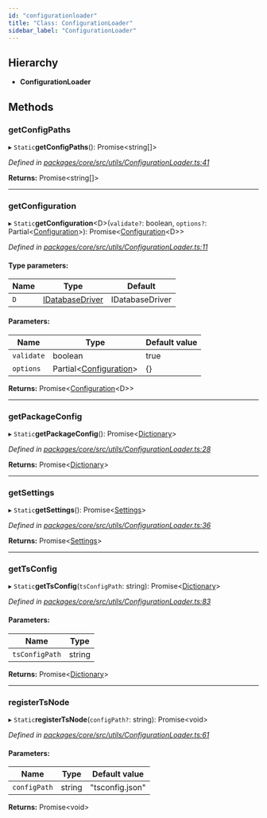 ```yaml
---
id: "configurationloader"
title: "Class: ConfigurationLoader"
sidebar_label: "ConfigurationLoader"
---
```


## Hierarchy

* **ConfigurationLoader**

## Methods

### getConfigPaths

▸ `Static`**getConfigPaths**(): Promise&#60;string[]>

*Defined in [packages/core/src/utils/ConfigurationLoader.ts:41](https://github.com/mikro-orm/mikro-orm/blob/4249b052e/packages/core/src/utils/ConfigurationLoader.ts#L41)*

**Returns:** Promise&#60;string[]>

___

### getConfiguration

▸ `Static`**getConfiguration**&#60;D>(`validate?`: boolean, `options?`: Partial&#60;[Configuration](configuration.md)>): Promise&#60;[Configuration](configuration.md)&#60;D>>

*Defined in [packages/core/src/utils/ConfigurationLoader.ts:11](https://github.com/mikro-orm/mikro-orm/blob/4249b052e/packages/core/src/utils/ConfigurationLoader.ts#L11)*

#### Type parameters:

Name | Type | Default |
------ | ------ | ------ |
`D` | [IDatabaseDriver](../interfaces/idatabasedriver.md) | IDatabaseDriver |

#### Parameters:

Name | Type | Default value |
------ | ------ | ------ |
`validate` | boolean | true |
`options` | Partial&#60;[Configuration](configuration.md)> | {} |

**Returns:** Promise&#60;[Configuration](configuration.md)&#60;D>>

___

### getPackageConfig

▸ `Static`**getPackageConfig**(): Promise&#60;[Dictionary](../index.md#dictionary)>

*Defined in [packages/core/src/utils/ConfigurationLoader.ts:28](https://github.com/mikro-orm/mikro-orm/blob/4249b052e/packages/core/src/utils/ConfigurationLoader.ts#L28)*

**Returns:** Promise&#60;[Dictionary](../index.md#dictionary)>

___

### getSettings

▸ `Static`**getSettings**(): Promise&#60;[Settings](../interfaces/settings.md)>

*Defined in [packages/core/src/utils/ConfigurationLoader.ts:36](https://github.com/mikro-orm/mikro-orm/blob/4249b052e/packages/core/src/utils/ConfigurationLoader.ts#L36)*

**Returns:** Promise&#60;[Settings](../interfaces/settings.md)>

___

### getTsConfig

▸ `Static`**getTsConfig**(`tsConfigPath`: string): Promise&#60;[Dictionary](../index.md#dictionary)>

*Defined in [packages/core/src/utils/ConfigurationLoader.ts:83](https://github.com/mikro-orm/mikro-orm/blob/4249b052e/packages/core/src/utils/ConfigurationLoader.ts#L83)*

#### Parameters:

Name | Type |
------ | ------ |
`tsConfigPath` | string |

**Returns:** Promise&#60;[Dictionary](../index.md#dictionary)>

___

### registerTsNode

▸ `Static`**registerTsNode**(`configPath?`: string): Promise&#60;void>

*Defined in [packages/core/src/utils/ConfigurationLoader.ts:61](https://github.com/mikro-orm/mikro-orm/blob/4249b052e/packages/core/src/utils/ConfigurationLoader.ts#L61)*

#### Parameters:

Name | Type | Default value |
------ | ------ | ------ |
`configPath` | string | "tsconfig.json" |

**Returns:** Promise&#60;void>
